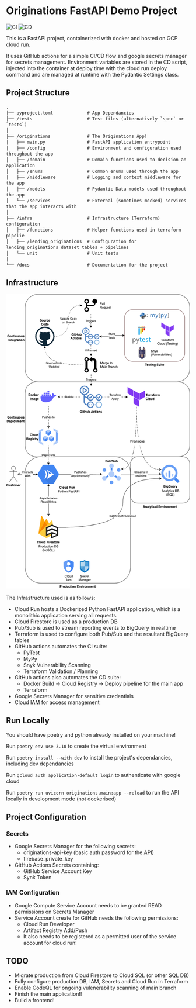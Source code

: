 # Originations FastAPI Demo Project

![CI](https://github.com/james9226/originations-fastapi/actions/workflows/ci.yaml/badge.svg
) ![CD](https://github.com/james9226/originations-fastapi/actions/workflows/cd.yaml/badge.svg
)

This is a FastAPI project, containerized with docker and hosted on GCP cloud run.

It uses GitHub actions for a simple CI/CD flow and google secrets manager for secrets management.
Environment variables are stored in the CD script, injected into the container at deploy time with the cloud run deploy command and are managed at runtime with the Pydantic Settings class.

## Project Structure

    .
    ├── pyproject.toml             # App Dependancies
    ├── /tests                     # Test files (alternatively `spec` or `tests`)
    │
    ├── /originations              # The Originations App!
    │   ├── main.py                # FastAPI application entrypoint
    │   ├── /config                # Environment and configuration used throughout the app
    │   ├── /domain                # Domain functions used to decision an application
    │   ├── /enums                 # Common enums used through the app
    │   ├── /middleware            # Logging and context middleware for the app
    │   ├── /models                # Pydantic Data models used throughout the app
    │   └── /services              # External (sometimes mocked) services that the app interacts with
    │
    ├── /infra                     # Infrastructure (Terraform) configuration
    │   ├── /functions             # Helper functions used in terraform pipelie
    │   ├── /lending_originations  # Configuration for lending_originations dataset tables + pipelines
    │   └── unit                   # Unit tests
    │
    └── /docs                      # Documentation for the project


## Infrastructure

![Infra Diagram](https://github.com/james9226/originations-fastapi/blob/main/docs/Infrastructure.drawio.png?raw=true)

The Infrastructure used is as follows:

- Cloud Run hosts a Dockerized Python FastAPI application, which is a monolithic application serving all requests. 
- Cloud Firestore is used as a production DB
- Pub/Sub is used to stream reporting events to BigQuery in realtime
- Terraform is used to configure both Pub/Sub and the resultant BigQuery tables 
- GitHub actions automates the CI suite:
  - PyTest
  - MyPy
  - Snyk Vulnerability Scanning
  - Terraform Validation / Planning
- GitHub actions also automates the CD suite:
  - Docker Build -> Cloud Registry -> Deploy pipeline for the main app
  - Terraform 
- Google Secrets Manager for sensitive credentials
- Cloud IAM for access management

## Run Locally

You should have poetry and python already installed on your machine!

Run `poetry env use 3.10` to create the virtual environment

Run `poetry install --with dev` to install the project's dependancies, including dev dependancies

Run `gcloud auth application-default login` to authenticate with google cloud

Run `poetry run uvicorn originations.main:app --reload` to run the API locally in development mode (not dockerised)

## Project Configuration

### Secrets

- Google Secrets Manager for the following secrets:
  - originations-api-key (basic auth password for the API)
  - firebase_private_key
- GitHub Actions Secrets containing:
  - GitHub Service Account Key
  - Synk Token

### IAM Configuration

- Google Compute Service Account needs to be granted READ permissions on Secrets Manager
- Service Account create for GitHub needs the following permissions:
  - Cloud Run Developer
  - Artifact Registry Add/Push
  - It also needs to be registered as a permitted user of the service account for cloud run!
  
## TODO

- Migrate production from Cloud Firestore to Cloud SQL (or other SQL DB)
- Fully configure production DB, IAM, Secrets and Cloud Run in Terraform
- Enable CodeQL for ongoing vulenerability scanning of main branch
- Finish the main application!!
- Build a frontend!
